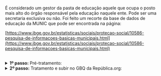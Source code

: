 <br> 
É considerado um gestor da pasta de educação aquele que ocupa o posto mais alto do órgão responsável pela educação naquele ente. Pode ser uma secretaria exclusiva ou não. Foi feito um recorte da base de dados de educação da MUNIC que pode ser encontrada na página: 

[https://www.ibge.gov.br/estatisticas/sociais/protecao-social/10586-pesquisa-de-informacoes-basicas-municipais.html](https://www.ibge.gov.br/estatisticas/sociais/protecao-social/10586-pesquisa-de-informacoes-basicas-municipais.html)

<br>


<details>
  <summary><b> 1º passo:</b> Pré-tratamento: </summary>

Não houve
</details>
<details>
  <summary><b> 2º passo:</b> Tratamento e subir no GBQ da República.org:</summary>

Acesso em:

[https://github.com/Republica-org/Ecossistema-dados/blob/main/tratamento_GBQ/cargos_lideranca/MUNIC_perfil_educacao_mapa.ipynb](https://github.com/Republica-org/Ecossistema-dados/blob/main/tratamento_GBQ/cargos_lideranca/MUNIC_perfil_educacao_mapa.ipynb)

</details>
